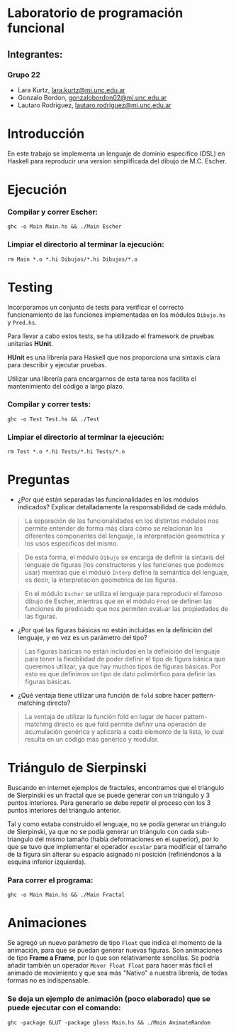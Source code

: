 # Laboratorio de programación funcional

## Integrantes:

### Grupo 22

- Lara Kurtz, lara.kurtz@mi.unc.edu.ar
- Gonzalo Bordon, gonzalobordon02@mi.unc.edu.ar
- Lautaro Rodri­guez, lautaro.rodriguez@mi.unc.edu.ar

# Introducción

En este trabajo se implementa un lenguaje de dominio específico (DSL) en Haskell para reproducir una version simplificada del dibujo de M.C. Escher.

# Ejecución

### Compilar y correr Escher:

```shell
ghc -o Main Main.hs && ./Main Escher
```

### Limpiar el directorio al terminar la ejecución:

```shell
rm Main *.o *.hi Dibujos/*.hi Dibujos/*.o
```

# Testing

Incorporamos un conjunto de tests para verificar el correcto funcionamiento de las funciones implementadas en los módulos `Dibujo.hs` y `Pred.hs`.

Para llevar a cabo estos tests, se ha utilizado el framework de pruebas unitarias **HUnit**.

**HUnit** es una librería para Haskell que nos proporciona una sintaxis clara para describir y ejecutar pruebas.

Utilizar una librería para encargarnos de esta tarea nos facilita el mantenimiento del código a largo plazo.

### Compilar y correr tests:

```shell
ghc -o Test Test.hs && ./Test
```

### Limpiar el directorio al terminar la ejecución:

```shell
rm Test *.o *.hi Tests/*.hi Tests/*.o
```

# Preguntas

- ¿Por qué están separadas las funcionalidades en los módulos indicados? Explicar detalladamente la responsabilidad de cada módulo.

> La separación de las funcionalidades en los distintos módulos nos permite entender de forma más clara cómo se relacionan los diferentes componentes del lenguaje, la interpretación geometrica y los usos especificos del mismo.

> De esta forma, el módulo `Dibujo` se encarga de definir la sintaxis del lenguaje de figuras (los constructores y las funciones que podemos usar) mientras que el módulo `Interp` define la semántica del lenguaje, es decir, la interpretación geometrica de las figuras.

> En el módulo `Escher` se utiliza el lenguaje para reproducir el famoso dibujo de Escher, mientras que en el módulo `Pred` se definen las funciones de predicado que nos permiten evaluar las propiedades de las figuras.

- ¿Por qué las figuras básicas no están incluidas en la definición del lenguaje, y en vez es un parámetro del tipo?

> Las figuras básicas no están incluidas en la definición del lenguaje para tener la flexibilidad de poder definir el tipo de figura básica que queremos utilizar, ya que hay muchos tipos de figuras básicas. Por esto es que definimos un tipo de dato polimórfico para definir las figuras básicas.

- ¿Qué ventaja tiene utilizar una función de `fold` sobre hacer pattern-matching directo?

> La ventaja de utilizar la función fold en lugar de hacer pattern-matching directo es que fold permite definir una operación de acumulación genérica y aplicarla a cada elemento de la lista, lo cual resulta en un código más genérico y modular.

# Triángulo de Sierpinski

Buscando en internet ejemplos de fractales, encontramos que el triángulo de Sierpinski es un fractal que se puede generar con un triángulo y 3 puntos interiores. Para generarlo se debe repetir el proceso con los 3 puntos interiores del triángulo anterior.

Tal y como estaba construido el lenguaje, no se podía generar un triángulo de Sierpinski, ya que no se podía generar un triángulo con cada sub-triangulo del mismo tamaño (había deformaciones en el superior), por lo que se tuvo que implementar el operador `escalar` para modificar el tamaño de la figura sin alterar su espacio asignado ni posición (refiriéndonos a la esquina inferior izquierda).

### Para correr el programa:

```shell
ghc -o Main Main.hs && ./Main Fractal
```

# Animaciones

Se agregó un nuevo parámetro de tipo `Float` que indica el momento de la animación, para que se puedan generar nuevas figuras. Son animaciones de tipo **Frame a Frame**, por lo que son relativamente sencillas. Se podría añadir también un operador `Mover Float Float` para hacer más fácil el animado de movimiento y que sea más "Nativo" a nuestra librería, de todas formas no es indispensable.

### Se deja un ejemplo de animación (poco elaborado) que se puede ejecutar con el comando:

```shell
ghc -package GLUT -package gloss Main.hs && ./Main AnimateRandom
```
